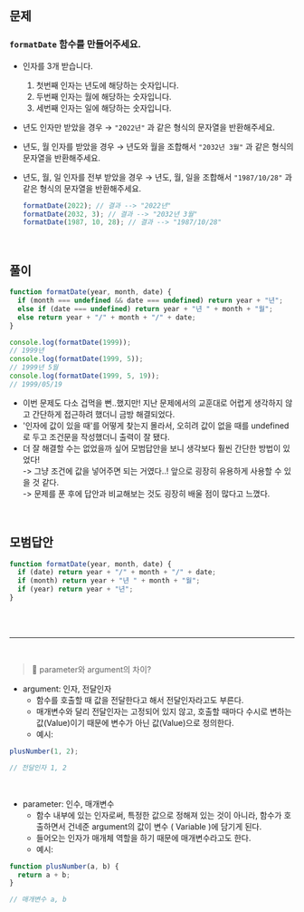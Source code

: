 ## 문제

### **`formatDate`** 함수를 만들어주세요.

- 인자를 3개 받습니다.
  1. 첫번째 인자는 년도에 해당하는 숫자입니다.
  2. 두번째 인자는 월에 해당하는 숫자입니다.
  3. 세번째 인자는 일에 해당하는 숫자입니다.
- 년도 인자만 받았을 경우 → `"2022년"` 과 같은 형식의 문자열을 반환해주세요.
- 년도, 월 인자를 받았을 경우 → 년도와 월을 조합해서 `"2032년 3월"` 과 같은 형식의 문자열을 반환해주세요.
- 년도, 월, 일 인자를 전부 받았을 경우 → 년도, 월, 일을 조합해서 `"1987/10/28"` 과 같은 형식의 문자열을 반환해주세요.

  ```js
  formatDate(2022); // 결과 --> "2022년"
  formatDate(2032, 3); // 결과 --> "2032년 3월"
  formatDate(1987, 10, 28); // 결과 --> "1987/10/28"
  ```

<br>

## 풀이

```js
function formatDate(year, month, date) {
  if (month === undefined && date === undefined) return year + "년";
  else if (date === undefined) return year + "년 " + month + "월";
  else return year + "/" + month + "/" + date;
}

console.log(formatDate(1999));
// 1999년
console.log(formatDate(1999, 5));
// 1999년 5월
console.log(formatDate(1999, 5, 19));
// 1999/05/19
```

- 이번 문제도 다소 겁먹을 뻔..했지만! 지난 문제에서의 교훈대로 어렵게 생각하지 않고 간단하게 접근하려 했더니 금방 해결되었다.
- '인자에 값이 있을 때'를 어떻게 찾는지 몰라서, 오히려 값이 없을 때를 undefined로 두고 조건문을 작성했더니 출력이 잘 됐다.
- 더 잘 해결할 수는 없었을까 싶어 모범답안을 보니 생각보다 훨씬 간단한 방법이 있었다! <br> -> 그냥 조건에 값을 넣어주면 되는 거였다..! 앞으로 굉장히 유용하게 사용할 수 있을 것 같다. <br> -> 문제를 푼 후에 답안과 비교해보는 것도 굉장히 배울 점이 많다고 느꼈다.

<br>

## 모범답안

```js
function formatDate(year, month, date) {
  if (date) return year + "/" + month + "/" + date;
  if (month) return year + "년 " + month + "월";
  if (year) return year + "년";
}
```

<br><br>

---

<br>

> 📍 parameter와 argument의 차이?

- argument: 인자, 전달인자
  - 함수를 호출할 때 값을 전달한다고 해서 전달인자라고도 부른다.
  - 매개변수와 달리 전달인자는 고정되어 있지 않고, 호출할 때마다 수시로 변하는 값(Value)이기 때문에 변수가 아닌 값(Value)으로 정의한다.
  - 예시:

```js
plusNumber(1, 2);

// 전달인자 1, 2
```

<br>

- parameter: 인수, 매개변수
  - 함수 내부에 있는 인자로써, 특정한 값으로 정해져 있는 것이 아니라, 함수가 호출하면서 건네준 argument의 값이 변수 ( Variable )에 담기게 된다.
  - 들어오는 인자가 매개체 역할을 하기 때문에 매개변수라고도 한다.
  - 예시:

```js
function plusNumber(a, b) {
  return a + b;
}

// 매개변수 a, b
```
